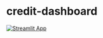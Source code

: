 # credit-dashboard

[![Streamlit App](https://static.streamlit.io/badges/streamlit_badge_black_white.svg)](https://share.streamlit.io/cmbesnier/credit-dashboard/main/main.py)
